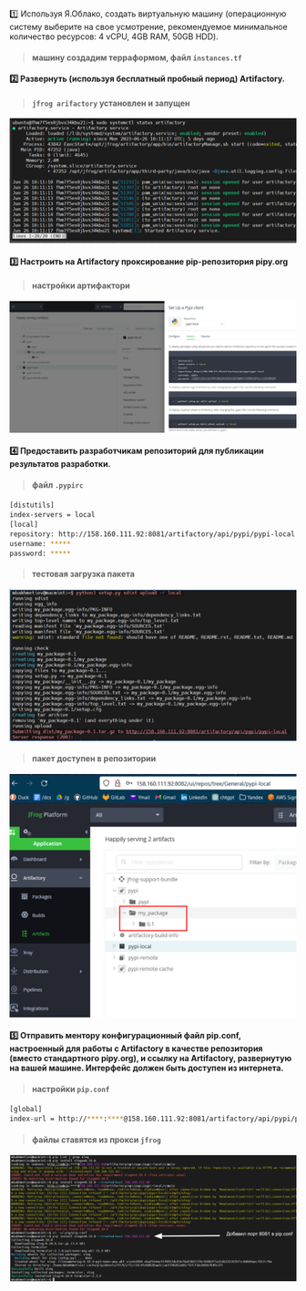 :one: Используя Я.Облако, создать виртуальную машину (операционную систему выберите на свое усмотрение, рекомендуемое минимальное количество ресурсов: 4 vCPU, 4GB RAM, 50GB HDD).

> #### машину создадим терраформом, файл `instances.tf` 

#### :two: Развернуть (используя бесплатный пробный период) Artifactory.

> #### `jfrog arifactory` установлен и запущен 

![Alt text](images/image.png) 

#### :three: Настроить на Artifactory проксирование pip-репозитория pipy.org  

> #### настройки артифактори  

![Alt text](images/image-1.png)  

#### :four: Предоставить разработчикам репозиторий для публикации результатов разработки.  

> #### файл `.pypirc`  

```bash
[distutils]
index-servers = local
[local]
repository: http://158.160.111.92:8081/artifactory/api/pypi/pypi-local
username: *****
password: *****
```
> #### тестовая загрузка пакета

![Alt text](images/image-2.png)

> #### пакет доступен в репозитории  

![Alt text](images/image-3.png)  

#### :five: Отправить ментору конфигурационный файл pip.conf, настроенный для работы с Artifactory в качестве репозитория (вместо стандартного pipy.org), и ссылку на Artifactory, развернутую на вашей машине. Интерфейс должен быть доступен из интернета.

> #### настройки `pip.conf`

```bash
[global]
index-url = http://****:****@158.160.111.92:8081/artifactory/api/pypi/pypi-local/simple
```

> #### файлы ставятся из прокси `jfrog`

![Alt text](images/image-5.png)  




